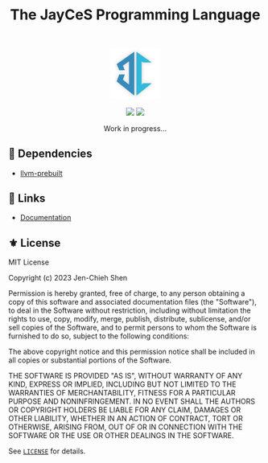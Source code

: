 <h1 align="center">The JayCeS Programming Language</h1></br>

<p align="center">
<img src="media/logo.png" width="20%" height="20%"/>
</p>

<p align="center">
  <a target="_blank" href="https://makeapullrequest.com"><img src="https://img.shields.io/badge/PRs-welcome-brightgreen.svg"></a>
  <a target="_blank" href="./LICENSE"><img src="https://img.shields.io/badge/License-MIT-green.svg"></a>
</p>

<p align="center">
Work in progress...
</p>

## 📌 Dependencies

- [llvm-prebuilt](https://github.com/awakecoding/llvm-prebuilt)

## 🔗 Links

- [Documentation](https://jayces-lang.github.io/)

## ⚜️ License

MIT License

Copyright (c) 2023 Jen-Chieh Shen

Permission is hereby granted, free of charge, to any person obtaining a copy
of this software and associated documentation files (the "Software"), to deal
in the Software without restriction, including without limitation the rights
to use, copy, modify, merge, publish, distribute, sublicense, and/or sell
copies of the Software, and to permit persons to whom the Software is
furnished to do so, subject to the following conditions:

The above copyright notice and this permission notice shall be included in all
copies or substantial portions of the Software.

THE SOFTWARE IS PROVIDED "AS IS", WITHOUT WARRANTY OF ANY KIND, EXPRESS OR
IMPLIED, INCLUDING BUT NOT LIMITED TO THE WARRANTIES OF MERCHANTABILITY,
FITNESS FOR A PARTICULAR PURPOSE AND NONINFRINGEMENT. IN NO EVENT SHALL THE
AUTHORS OR COPYRIGHT HOLDERS BE LIABLE FOR ANY CLAIM, DAMAGES OR OTHER
LIABILITY, WHETHER IN AN ACTION OF CONTRACT, TORT OR OTHERWISE, ARISING FROM,
OUT OF OR IN CONNECTION WITH THE SOFTWARE OR THE USE OR OTHER DEALINGS IN THE
SOFTWARE.

See [`LICENSE`](./LICENSE) for details.
